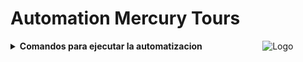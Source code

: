 # Automation Mercury Tours

<img alt="Logo" align="right" src="https://demo.guru99.com/test/newtours/images/logo.gif" width="20%" />


<details>
  <summary><strong>Comandos para ejecutar la automatizacion</strong></summary>

#### Comando para ejecutar la automatización de todo el BVT

    Smoker.bat

#### Comando ejecutar la automatización de todo un feacture en especifico

    cucumber features\browsing.feature
    cucumber features\flights.feature
    cucumber features\register.feature
    cucumber features\sign-on.feature

<details>
    <summary><strong>Tecnologías usadas</strong></summary>


[![Ruby Version](https://img.shields.io/badge/Ruby-v3.0.2.-blue](https://www.ruby-lang.org/en/)

Un lenguaje de programación dinámico y de código abierto con un enfoque en Sencillez y productividad. Tiene una sintaxis elegante que es Natural de leer y fácil de escribir.


## TechStack

<code><img height="30" src="https://img1.daumcdn.net/thumb/R800x0/?scode=mtistory2&fname=https:%2F%2Fblog.kakaocdn.net%2Fdn%2FkFjXZ%2FbtqzpG9lZde%2FkvdVKFK7R6g2IQdQkj6XYK%2Fimg.png"></code>
<code><img height="30" src="https://www.trickydefects.com/wp-content/uploads/2018/02/selenium.png"></code>
<code><img height="30" src="https://rebelcapybarastudio.com/wp-content/uploads/2022/09/Logo_web.png"></code>
<code><img height="30" src="https://raw.githubusercontent.com/github/explore/80688e429a7d4ef2fca1e82350fe8e3517d3494d/topics/terminal/terminal.png"></code>